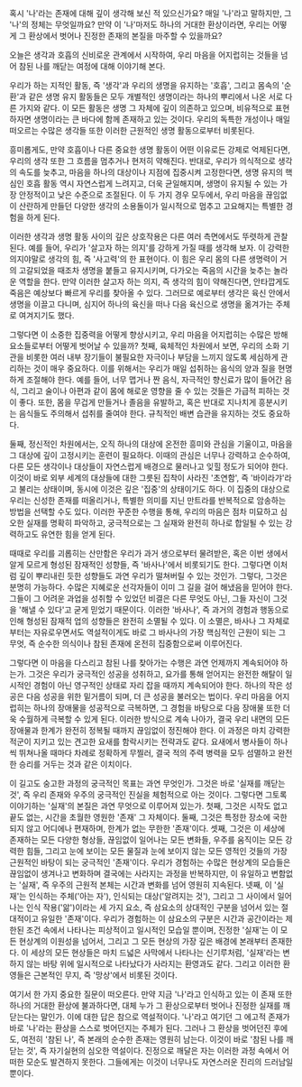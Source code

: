 혹시 '나'라는 존재에 대해 깊이 생각해 보신 적
있으신가요? 매일 '나'라고 말하지만,
그 '나'의 정체는 무엇일까요? 만약 이 '나'마저도
하나의 거대한 환상이라면,
우리는 어떻게 그 환상에서 벗어나 진정한 존재의 본질을
마주할 수 있을까요?

오늘은 생각과 호흡의 신비로운 관계에서 시작하여,
우리 마음을 어지럽히는 것들을 넘어 참된 나를 깨닫는
여정에 대해 이야기해 본다.

우리가 하는 지적인 활동,
즉 '생각'과 우리의 생명을 유지하는 '호흡',
그리고 몸속의 '순환'과 같은 생명 유지 활동들은 모두
개별적인 생명이라는 하나의 뿌리에서 나온 서로 다른
가지와 같다.
이 모든 활동은 생명 그 자체에 깊이 의존하고 있으며,
비유적으로 표현하자면 생명이라는 큰 바다에 함께
존재하고 있는 것이다.
우리의 독특한 개성이나 매일 떠오르는 수많은 생각들
또한 이러한 근원적인 생명 활동으로부터 비롯된다.

흥미롭게도,
만약 호흡이나 다른 중요한 생명 활동이 어떤 이유로든
강제로 억제된다면,
우리의 생각 또한 그 흐름을 멈추거나 현저히 약해진다.
반대로,
우리가 의식적으로 생각의 속도를 늦추고,
마음을 하나의 대상이나 지점에 집중시켜 고정한다면,
생명 유지의 핵심인 호흡 활동 역시 자연스럽게
느려지고,
더욱 균일해지며,
생명이 유지될 수 있는 가장 안정적이고 낮은 수준으로
조절된다.
이 두 가지 경우 모두에서,
우리 마음을 끊임없이 산란하게 만들던 다양한 생각의
소용돌이가 일시적으로 멈추고 고요해지는 특별한 경험을
하게 된다.

이러한 생각과 생명 활동 사이의 깊은 상호작용은 다른
여러 측면에서도 뚜렷하게 관찰된다.
예를 들어,
우리가 '살고자 하는 의지'를 강하게 가질 때를 생각해
보자.
이 강력한 의지야말로 생각의 힘,
즉 '사고력'의 한 표현이다.
이 힘은 우리 몸의 다른 생명력이 거의 고갈되었을
때조차 생명을 붙들고 유지시키며,
다가오는 죽음의 시간을 늦추는 놀라운 역할을 한다.
만약 이러한 살고자 하는 의지,
즉 생각의 힘이 약해진다면,
안타깝게도 죽음은 예상보다 빠르게 우리를 찾아올 수
있다.
그러므로 예로부터 생각은 육신 안에서 생명을 이끌고
다니며,
심지어 하나의 육신을 떠나 다음 육신으로 생명을
옮겨가는 주체로 여겨지기도 했다.

그렇다면 이 소중한 집중력을 어떻게 향상시키고,
우리 마음을 어지럽히는 수많은 방해 요소들로부터 어떻게
벗어날 수 있을까?
첫째,
육체적인 차원에서 보면,
우리의 소화 기관을 비롯한 여러 내부 장기들이 불필요한
자극이나 부담을 느끼지 않도록 세심하게 관리하는 것이
매우 중요하다.
이를 위해서는 우리가 매일 섭취하는 음식의 양과 질을
현명하게 조절해야 한다.
예를 들어,
너무 맵거나 짠 음식,
자극적인 향신료가 많이 들어간 음식,
그리고 술이나 아편과 같이 몸에 해로운 영향을 줄 수
있는 것들은 가급적 피하는 것이 좋다.
또한,
몸을 무겁게 만들거나 졸음을 유발하고,
혹은 반대로 지나치게 흥분시키는 음식들도 주의해서
섭취를 줄여야 한다.
규칙적인 배변 습관을 유지하는 것도 중요하다.

둘째,
정신적인 차원에서는,
오직 하나의 대상에 온전한 흥미와 관심을 기울이고,
마음을 그 대상에 깊이 고정시키는 훈련이 필요하다.
이때의 관심은 너무나 강력하고 순수하여,
다른 모든 생각이나 대상들이 자연스럽게 배경으로
물러나고 잊힐 정도가 되어야 한다.
이것이 바로 외부 세계의 대상들에 대한 그릇된 집착이
사라진 '초연함',
즉 '바이라갸'라고 불리는 상태이며,
동시에 이것은 깊은 '집중'의 상태이기도 하다.
이 집중의 대상으로 우리는 신성한 존재를 떠올리거나,
특별한 의미를 지닌 만트라를 반복적으로 암송하는 방법을
선택할 수도 있다.
이러한 꾸준한 수행을 통해,
우리의 마음은 점차 미묘하고 심오한 실재를 명확히
파악하고,
궁극적으로는 그 실재와 완전히 하나로 합일될 수 있는
강력하고도 유연한 힘을 얻게 된다.

때때로 우리를 괴롭히는 산만함은 우리가 과거 생으로부터
물려받은,
혹은 이번 생에서 알게 모르게 형성된 잠재적인 성향들,
즉 '바사나'에서 비롯되기도 한다.
그렇다면 이처럼 깊이 뿌리내린 듯한 성향들도 과연
우리가 떨쳐버릴 수 있는 것인가.
그렇다,
그것은 분명히 가능하다.
수많은 지혜로운 선각자들이 이미 그 길을 걸어 해냈음을
믿어야 한다.
그들이 그 어려운 과업을 성취할 수 있었던 비결은 다른
무엇도 아닌,
그들 자신이 그것을 '해낼 수 있다'고 굳게 믿었기
때문이다.
이러한 '바사나',
즉 과거의 경험과 행동으로 인해 형성된 잠재적 업의
성향들은 완전히 소멸될 수 있다.
이 소멸은,
바사나 그 자체로부터는 자유로우면서도 역설적이게도 바로
그 바사나의 가장 핵심적인 근원이 되는 그 무엇,
즉 순수한 의식이나 참된 존재에 온전히 집중함으로써
이루어진다.

그렇다면 이 마음을 다스리고 참된 나를 찾아가는 수행은
과연 언제까지 계속되어야 하는가.
그것은 우리가 궁극적인 성공을 성취하고,
요가를 통해 얻어지는 완전한 해탈이 일시적인 경험이
아닌 영구적인 상태로 자리 잡을 때까지 계속되어야
한다.
하나의 작은 성공은 다음 성공을 위한 밑거름이 되며,
더 큰 성공을 불러오는 법이다.
우리 마음을 어지럽히는 하나의 장애물을 성공적으로
극복하면,
그 경험을 바탕으로 다음 장애물 또한 더욱 수월하게
극복할 수 있게 된다.
이러한 방식으로 계속 나아가,
결국 우리 내면의 모든 장애물과 한계가 완전히 정복될
때까지 끊임없이 정진해야 한다.
이 과정은 마치 강력한 적군이 지키고 있는 견고한
요새를 함락시키는 전략과도 같다.
요새에서 병사들이 하나씩 뛰쳐나올 때마다 차례로
정확하게 무찔러,
결국 적의 주력 병력을 모두 섬멸하고 완전한 승리를
거두는 것과 같은 이치이다.

이 길고도 숭고한 과정의 궁극적인 목표는 과연
무엇인가.
그것은 바로 '실재를 깨닫는 것',
즉 우리 존재와 우주의 궁극적인 진실을 체험적으로 아는
것이다.
그렇다면 그토록 이야기하는 '실재'의 본질은 과연
무엇으로 이루어져 있는가.
첫째,
그것은 시작도 없고 끝도 없는,
시간을 초월한 영원한 '존재' 그 자체이다.
둘째,
그것은 특정한 장소에 국한되지 않고 어디에나 편재하며,
한계가 없는 무한한 '존재'이다.
셋째,
그것은 이 세상에 존재하는 모든 다양한 형상들,
끊임없이 일어나는 모든 변화들,
우주를 움직이는 모든 강력한 힘들,
그리고 눈에 보이는 모든 물질과 눈에 보이지 않는 모든
영적인 것들의 가장 근원적인 바탕이 되는 궁극적인
'존재'이다.
우리가 경험하는 수많은 현상계의 모습들은 끊임없이
생겨나고 변화하며 결국에는 사라지는 과정을 반복하지만,
이 유일하고 변함없는 '실재',
즉 우주의 근원적 본체는 시간과 변화를 넘어 영원히
지속된다.
넷째,
이 '실재'는 인식하는 주체('아는 자'),
인식되는 대상('알려지는 것'),
그리고 그 사이에서 일어나는 인식 작용('앎')이라는
세 가지 요소,
즉 삼요소의 상대적인 구분을 넘어서 있는 절대적이고
유일한 '존재'이다.
우리가 경험하는 이 삼요소의 구분은 시간과 공간이라는
제한된 조건 속에서 나타나는 피상적이고 일시적인 모습일
뿐이며,
진정한 '실재'는 이 모든 현상계의 이원성을 넘어서,
그리고 그 모든 현상의 가장 깊은 배경에 본래부터
존재한다.
이 세상의 모든 현상들은 마치 드넓은 사막에서 나타나는
신기루처럼,
'실재'라는 변하지 않는 바탕 위에 일시적으로
나타났다가 사라지는 환영과도 같다.
그리고 이러한 환영들은 근본적인 무지,
즉 '망상'에서 비롯된 것이다.

여기서 한 가지 중요한 질문이 떠오른다.
만약 지금 '나'라고 인식하고 있는 이 존재 또한
하나의 거대한 환상에 불과하다면,
대체 누가 그 환상으로부터 벗어나 진정한 실재를
깨닫는다는 말인가.
이에 대한 답은 참으로 역설적이다.
'나'라고 여기던 그 에고적 존재가 바로 '나'라는
환상을 스스로 벗어던지는 주체가 된다.
그러나 그 환상을 벗어던진 후에도,
여전히 '참된 나',
즉 본래의 순수한 존재는 영원히 남는다.
이것이 바로 '참된 나를 깨닫는 것',
즉 자기실현의 심오한 역설이다.
진정으로 깨달은 자는 이러한 과정 속에서 어떠한 모순도
발견하지 못한다.
그들에게는 이것이 너무나도 자연스러운 진리의 드러남일
뿐이다.